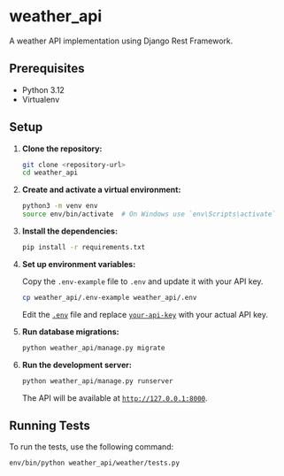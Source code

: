 # weather_api

A weather API implementation using Django Rest Framework.

## Prerequisites

- Python 3.12
- Virtualenv

## Setup

1. **Clone the repository:**

    ```sh
    git clone <repository-url>
    cd weather_api
    ```

2. **Create and activate a virtual environment:**

    ```sh
    python3 -m venv env
    source env/bin/activate  # On Windows use `env\Scripts\activate`
    ```

3. **Install the dependencies:**

    ```sh
    pip install -r requirements.txt
    ```

4. **Set up environment variables:**

    Copy the `.env-example` file to `.env` and update it with your API key.

    ```sh
    cp weather_api/.env-example weather_api/.env
    ```

    Edit the [`.env`](command:_github.copilot.openSymbolInFile?%5B%7B%22scheme%22%3A%22file%22%2C%22authority%22%3A%22%22%2C%22path%22%3A%22%2FUsers%2Fmorgz%2FCode%2Fweather_api%2Fweather_api%2F.env%22%2C%22query%22%3A%22%22%2C%22fragment%22%3A%22%22%7D%2C%22.env%22%5D "/Users/morgz/Code/weather_api/weather_api/.env") file and replace [`your-api-key`](command:_github.copilot.openSymbolFromReferences?%5B%22your-api-key%22%2C%5B%7B%22uri%22%3A%7B%22%24mid%22%3A1%2C%22fsPath%22%3A%22%2FUsers%2Fmorgz%2FCode%2Fweather_api%2FREADME.md%22%2C%22external%22%3A%22file%3A%2F%2F%2FUsers%2Fmorgz%2FCode%2Fweather_api%2FREADME.md%22%2C%22path%22%3A%22%2FUsers%2Fmorgz%2FCode%2Fweather_api%2FREADME.md%22%2C%22scheme%22%3A%22file%22%7D%2C%22pos%22%3A%7B%22line%22%3A33%2C%22character%22%3A62%7D%7D%2C%7B%22uri%22%3A%7B%22%24mid%22%3A1%2C%22fsPath%22%3A%22%2FUsers%2Fmorgz%2FCode%2Fweather_api%2FREADME.md%22%2C%22external%22%3A%22file%3A%2F%2F%2FUsers%2Fmorgz%2FCode%2Fweather_api%2FREADME.md%22%2C%22path%22%3A%22%2FUsers%2Fmorgz%2FCode%2Fweather_api%2FREADME.md%22%2C%22scheme%22%3A%22file%22%7D%2C%22pos%22%3A%7B%22line%22%3A39%2C%22character%22%3A535%7D%7D%2C%7B%22uri%22%3A%7B%22%24mid%22%3A1%2C%22fsPath%22%3A%22%2FUsers%2Fmorgz%2FCode%2Fweather_api%2Fweather_api%2Fmanage.py%22%2C%22external%22%3A%22file%3A%2F%2F%2FUsers%2Fmorgz%2FCode%2Fweather_api%2Fweather_api%2Fmanage.py%22%2C%22path%22%3A%22%2FUsers%2Fmorgz%2FCode%2Fweather_api%2Fweather_api%2Fmanage.py%22%2C%22scheme%22%3A%22file%22%7D%2C%22pos%22%3A%7B%22line%22%3A14%2C%22character%22%3A26%7D%7D%5D%5D "Go to definition") with your actual API key.

5. **Run database migrations:**

    ```sh
    python weather_api/manage.py migrate
    ```

6. **Run the development server:**

    ```sh
    python weather_api/manage.py runserver
    ```

    The API will be available at [`http://127.0.0.1:8000`](command:_github.copilot.openSymbolFromReferences?%5B%22http%3A%2F%2F127.0.0.1%3A8000%22%2C%5B%7B%22uri%22%3A%7B%22%24mid%22%3A1%2C%22fsPath%22%3A%22%2FUsers%2Fmorgz%2FCode%2Fweather_api%2FREADME.md%22%2C%22external%22%3A%22file%3A%2F%2F%2FUsers%2Fmorgz%2FCode%2Fweather_api%2FREADME.md%22%2C%22path%22%3A%22%2FUsers%2Fmorgz%2FCode%2Fweather_api%2FREADME.md%22%2C%22scheme%22%3A%22file%22%7D%2C%22pos%22%3A%7B%22line%22%3A53%2C%22character%22%3A34%7D%7D%5D%5D "Go to definition").

## Running Tests

To run the tests, use the following command:

```sh
env/bin/python weather_api/weather/tests.py